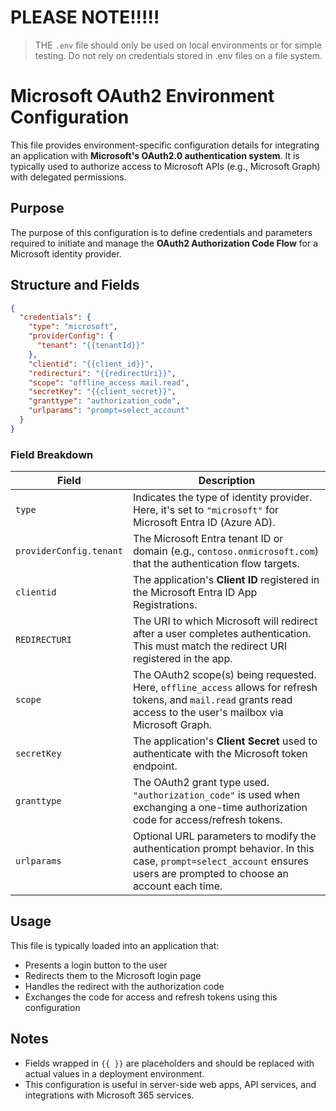 # PLEASE NOTE!!!!!

> THE <code>.env</code> file should only be used on local environments or for simple testing. Do not rely on credentials stored in .env files on a file system. 



# Microsoft OAuth2 Environment Configuration

This file provides environment-specific configuration details for integrating an application with **Microsoft's OAuth2.0 authentication system**. It is typically used to authorize access to Microsoft APIs (e.g., Microsoft Graph) with delegated permissions.

## Purpose

The purpose of this configuration is to define credentials and parameters required to initiate and manage the **OAuth2 Authorization Code Flow** for a Microsoft identity provider.

## Structure and Fields

```json
{
  "credentials": {
    "type": "microsoft",
    "providerConfig": {
      "tenant": "{{tenantId}}"
    },
    "clientid": "{{client_id}}",
    "redirecturi": "{{redirectUri}}",
    "scope": "offline_access mail.read",
    "secretKey": "{{client_secret}}",
    "granttype": "authorization_code",
    "urlparams": "prompt=select_account"
  }
}
```

### Field Breakdown

| Field                   | Description                                                                                                                                                            |
| ----------------------- | ---------------------------------------------------------------------------------------------------------------------------------------------------------------------- |
| `type`                  | Indicates the type of identity provider. Here, it's set to `"microsoft"` for Microsoft Entra ID (Azure AD).                                                            |
| `providerConfig.tenant` | The Microsoft Entra tenant ID or domain (e.g., `contoso.onmicrosoft.com`) that the authentication flow targets.                                                        |
| `clientid`              | The application's **Client ID** registered in the Microsoft Entra ID App Registrations.                                                                                |
| `REDIRECTURI`           | The URI to which Microsoft will redirect after a user completes authentication. This must match the redirect URI registered in the app.                                |
| `scope`                 | The OAuth2 scope(s) being requested. Here, `offline_access` allows for refresh tokens, and `mail.read` grants read access to the user's mailbox via Microsoft Graph.   |
| `secretKey`             | The application's **Client Secret** used to authenticate with the Microsoft token endpoint.                                                                            |
| `granttype`             | The OAuth2 grant type used. `"authorization_code"` is used when exchanging a one-time authorization code for access/refresh tokens.                                    |
| `urlparams`             | Optional URL parameters to modify the authentication prompt behavior. In this case, `prompt=select_account` ensures users are prompted to choose an account each time. |

## Usage

This file is typically loaded into an application that:

* Presents a login button to the user
* Redirects them to the Microsoft login page
* Handles the redirect with the authorization code
* Exchanges the code for access and refresh tokens using this configuration

## Notes

* Fields wrapped in `{{ }}` are placeholders and should be replaced with actual values in a deployment environment.
* This configuration is useful in server-side web apps, API services, and integrations with Microsoft 365 services.

